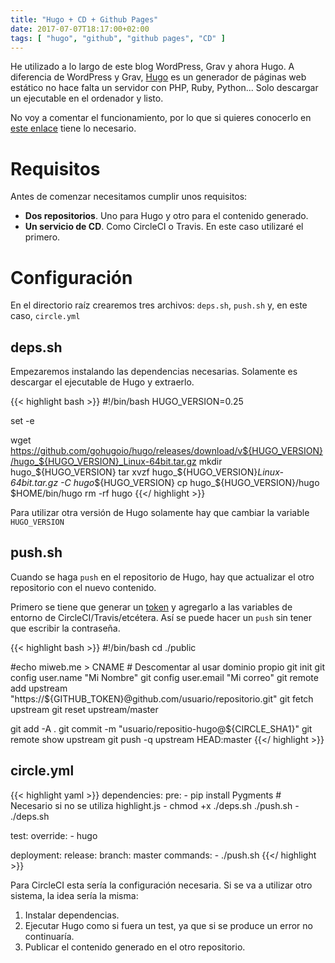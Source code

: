 ```yaml
---
title: "Hugo + CD + Github Pages"
date: 2017-07-07T18:17:00+02:00
tags: [ "hugo", "github", "github pages", "CD" ]
---
```

He utilizado a lo largo de este blog WordPress, Grav y ahora Hugo. A diferencia de WordPress y Grav, [Hugo](https://gohugo.io) es un generador de páginas web estático no hace falta un servidor con PHP, Ruby, Python... Solo descargar un ejecutable en el ordenador y listo.

<!--more-->

No voy a comentar el funcionamiento, por lo que si quieres conocerlo en [este enlace](https://gohugo.io/overview/quickstart/) tiene lo necesario.

# Requisitos
Antes de comenzar necesitamos cumplir unos requisitos:

*   **Dos repositorios**. Uno para Hugo y otro para el contenido generado.
*   **Un servicio de CD**. Como CircleCI o Travis. En este caso utilizaré el primero.

# Configuración
En el directorio raíz crearemos tres archivos: `deps.sh`, `push.sh` y, en este caso, `circle.yml`

## deps.sh
Empezaremos instalando las dependencias necesarias. Solamente es descargar el ejecutable de Hugo y extraerlo.

{{< highlight bash >}}
#!/bin/bash
HUGO_VERSION=0.25

set -e

wget https://github.com/gohugoio/hugo/releases/download/v${HUGO_VERSION}/hugo_${HUGO_VERSION}_Linux-64bit.tar.gz
mkdir hugo_${HUGO_VERSION}
tar xvzf hugo_${HUGO_VERSION}_Linux-64bit.tar.gz -C hugo_${HUGO_VERSION}
cp hugo_${HUGO_VERSION}/hugo $HOME/bin/hugo
rm -rf hugo
{{</ highlight >}}

Para utilizar otra versión de Hugo solamente hay que cambiar la variable `HUGO_VERSION`

## push.sh
Cuando se haga `push` en el repositorio de Hugo, hay que actualizar el otro repositorio con el nuevo contenido.

Primero se tiene que generar un [token](https://github.com/settings/tokens) y agregarlo a las variables de entorno de CircleCI/Travis/etcétera. Así se puede hacer un `push` sin tener que escribir la contraseña.

{{< highlight bash >}}
#!/bin/bash
cd ./public

#echo miweb.me > CNAME # Descomentar al usar dominio propio
git init
git config user.name "Mi Nombre"
git config user.email "Mi correo"
git remote add upstream "https://${GITHUB_TOKEN}@github.com/usuario/repositorio.git"
git fetch upstream
git reset upstream/master

git add -A .
git commit -m "usuario/repositio-hugo@${CIRCLE_SHA1}"
git remote show upstream
git push -q upstream HEAD:master
{{</ highlight >}}

## circle.yml
{{< highlight yaml >}}
dependencies:
  pre:
    - pip install Pygments # Necesario si no se utiliza highlight.js
    - chmod +x ./deps.sh ./push.sh
    - ./deps.sh

test:
  override:
    - hugo

deployment:
  release:
    branch: master
    commands:
      - ./push.sh
{{</ highlight >}}

Para CircleCI esta sería la configuración necesaria. Si se va a utilizar otro sistema, la idea sería la misma:

1.  Instalar dependencias.
2.  Ejecutar Hugo como si fuera un test, ya que si se produce un error no continuaría.
3.  Publicar el contenido generado en el otro repositorio.
